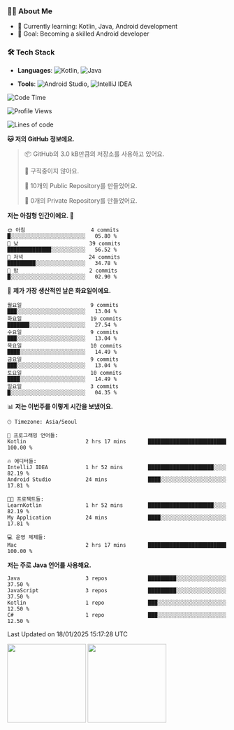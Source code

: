 ### 👨‍💻 About Me
- 🌱 Currently learning: Kotlin, Java, Android development
- 🎯 Goal: Becoming a skilled Android developer

### 🛠 Tech Stack
- **Languages**: ![Kotlin](https://img.shields.io/badge/Kotlin-0095D5?style=flat-square&logo=kotlin&logoColor=white), 
![Java](https://img.shields.io/badge/Java-007396?style=flat-square&logo=coffeescript&logoColor=white)

- **Tools**:
![Android Studio](https://img.shields.io/badge/Android%20Studio-3DDC84?style=flat-square&logo=android-studio&logoColor=white), 
![IntelliJ IDEA](https://img.shields.io/badge/IntelliJ%20IDEA-000000?style=flat-square&logo=intellij-idea&logoColor=white)

<!--START_SECTION:waka-->
![Code Time](http://img.shields.io/badge/Code%20Time-2%20hrs%2017%20mins-blue)

![Profile Views](http://img.shields.io/badge/Profile%20Views-219-blue)

![Lines of code](https://img.shields.io/badge/%EC%A0%80%EB%8A%94%20%EC%97%AC%ED%83%9C%EA%B9%8C%EC%A7%80%20-64.2%20thousand%20%EC%A4%84%EC%9D%98%20%EC%BD%94%EB%93%9C%EB%A5%BC%20%EC%9E%91%EC%84%B1%ED%96%88%EC%96%B4%EC%9A%94.-blue)

**🐱 저의 GitHub 정보에요.** 

> 📦 GitHub의 3.0 kB만큼의 저장소를 사용하고 있어요. 
 > 
> 🚫 구직중이지 않아요.
 > 
> 📜 10개의 Public Repository를 만들었어요. 
 > 
> 🔑 0개의 Private Repository를 만들었어요. 
 > 
**저는 아침형 인간이에요. 🐤** 

```text
🌞 아침                     4 commits           █░░░░░░░░░░░░░░░░░░░░░░░░   05.80 % 
🌆 낮　                     39 commits          ██████████████░░░░░░░░░░░   56.52 % 
🌃 저녁                     24 commits          █████████░░░░░░░░░░░░░░░░   34.78 % 
🌙 밤　                     2 commits           █░░░░░░░░░░░░░░░░░░░░░░░░   02.90 % 
```
📅 **제가 가장 생산적인 날은 화요일이에요.** 

```text
월요일                      9 commits           ███░░░░░░░░░░░░░░░░░░░░░░   13.04 % 
화요일                      19 commits          ███████░░░░░░░░░░░░░░░░░░   27.54 % 
수요일                      9 commits           ███░░░░░░░░░░░░░░░░░░░░░░   13.04 % 
목요일                      10 commits          ████░░░░░░░░░░░░░░░░░░░░░   14.49 % 
금요일                      9 commits           ███░░░░░░░░░░░░░░░░░░░░░░   13.04 % 
토요일                      10 commits          ████░░░░░░░░░░░░░░░░░░░░░   14.49 % 
일요일                      3 commits           █░░░░░░░░░░░░░░░░░░░░░░░░   04.35 % 
```


📊 **저는 이번주를 이렇게 시간을 보냈어요.** 

```text
🕑︎ Timezone: Asia/Seoul

💬 프로그래밍 언어들: 
Kotlin                   2 hrs 17 mins       █████████████████████████   100.00 % 

🔥 에디터들: 
IntelliJ IDEA            1 hr 52 mins        █████████████████████░░░░   82.19 % 
Android Studio           24 mins             ████░░░░░░░░░░░░░░░░░░░░░   17.81 % 

🐱‍💻 프로젝트들: 
LearnKotlin              1 hr 52 mins        █████████████████████░░░░   82.19 % 
My Application           24 mins             ████░░░░░░░░░░░░░░░░░░░░░   17.81 % 

💻 운영 체제들: 
Mac                      2 hrs 17 mins       █████████████████████████   100.00 % 
```

**저는 주로 Java 언어를 사용해요.** 

```text
Java                     3 repos             █████████░░░░░░░░░░░░░░░░   37.50 % 
JavaScript               3 repos             █████████░░░░░░░░░░░░░░░░   37.50 % 
Kotlin                   1 repo              ███░░░░░░░░░░░░░░░░░░░░░░   12.50 % 
C#                       1 repo              ███░░░░░░░░░░░░░░░░░░░░░░   12.50 % 
```




 Last Updated on 18/01/2025 15:17:28 UTC
<!--END_SECTION:waka-->

<p>
  <img height="180em" src="https://github-readme-stats.vercel.app/api?username=JongHyun070105&show_icons=true&include_all_commits=true&bg_color=0d1117&title_color=ffffff&text_color=c9d1d9&icon_color=79ff97">
  <img height="180em" src="https://github-readme-stats.vercel.app/api/top-langs/?username=JongHyun070105&layout=compact&langs_count=4&bg_color=0d1117&title_color=ffffff&text_color=c9d1d9&hide=php">
</p>
